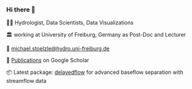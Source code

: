 ### Hi there 👋

👨‍🔬 Hydrologist, Data Scientists, Data Visualizations

🏛️ working at University of Freiburg, Germany as Post-Doc and Lecturer

📧 michael.stoelzle@hydro.uni-freiburg.de 

📰 [Publications](https://scholar.google.de/citations?user=DEtPmaYAAAAJ) on Google Scholar

📦 Latest package: [delayedflow](https::/github.com/modche/delayedflow) for advanced baseflow separation with streamflow data

